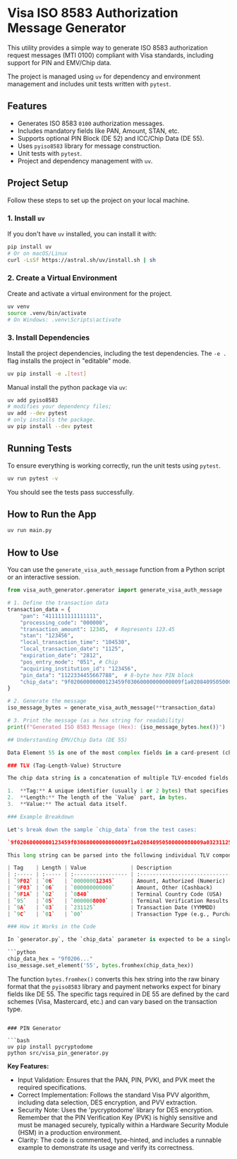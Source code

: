 # Visa ISO 8583 Authorization Message Generator

This utility provides a simple way to generate ISO 8583 authorization request messages (MTI 0100) compliant with Visa standards, including support for PIN and EMV/Chip data.

The project is managed using `uv` for dependency and environment management and includes unit tests written with `pytest`.

## Features

- Generates ISO 8583 `0100` authorization messages.
- Includes mandatory fields like PAN, Amount, STAN, etc.
- Supports optional PIN Block (DE 52) and ICC/Chip Data (DE 55).
- Uses `pyiso8583` library for message construction.
- Unit tests with `pytest`.
- Project and dependency management with `uv`.

## Project Setup

Follow these steps to set up the project on your local machine.

### 1. Install `uv`

If you don't have `uv` installed, you can install it with:
```bash
pip install uv
# Or on macOS/Linux
curl -LsSf https://astral.sh/uv/install.sh | sh
```

### 2. Create a Virtual Environment

Create and activate a virtual environment for the project.

```bash
uv venv
source .venv/bin/activate
# On Windows: .venv\Scripts\activate
```

### 3. Install Dependencies

Install the project dependencies, including the test dependencies. The `-e .` flag installs the project in "editable" mode.

```bash
uv pip install -e .[test]
```

Manual install the python package via `uv`:

```bash
uv add pyiso8583
# modifies your dependency files;
uv add --dev pytest
# only installs the package.
uv pip install --dev pytest
```

## Running Tests

To ensure everything is working correctly, run the unit tests using `pytest`.

```bash
uv run pytest -v
```

You should see the tests pass successfully.

## How to Run the App

```bash
uv run main.py
```


## How to Use

You can use the `generate_visa_auth_message` function from a Python script or an interactive session.

```python
from visa_auth_generator.generator import generate_visa_auth_message

# 1. Define the transaction data
transaction_data = {
    "pan": "4111111111111111",
    "processing_code": "000000",
    "transaction_amount": 12345,  # Represents 123.45
    "stan": "123456",
    "local_transaction_time": "104530",
    "local_transaction_date": "1125",
    "expiration_date": "2812",
    "pos_entry_mode": "051", # Chip
    "acquiring_institution_id": "123456",
    "pin_data": "1122334455667788",  # 8-byte hex PIN block
    "chip_data": "9f02060000000123459f03060000000000009f1a020840950500000080009a032311259c0100" # Sample EMV data
}

# 2. Generate the message
iso_message_bytes = generate_visa_auth_message(**transaction_data)

# 3. Print the message (as a hex string for readability)
print(f"Generated ISO 8583 Message (Hex): {iso_message_bytes.hex()}")

## Understanding EMV/Chip Data (DE 55)

Data Element 55 is one of the most complex fields in a card-present (chip) transaction. It doesn't contain a single value but rather a collection of data objects from the chip card and the terminal. This data is encoded using a **Tag-Length-Value (TLV)** format.

### TLV (Tag-Length-Value) Structure

The chip data string is a concatenation of multiple TLV-encoded fields. Each field consists of:

1.  **Tag:** A unique identifier (usually 1 or 2 bytes) that specifies the type of data (e.g., `9F02` for Transaction Amount).
2.  **Length:** The length of the `Value` part, in bytes.
3.  **Value:** The actual data itself.

### Example Breakdown

Let's break down the sample `chip_data` from the test cases:

`9f02060000000123459f03060000000000009f1a020840950500000080009a032311259c0100`

This long string can be parsed into the following individual TLV components:

| Tag    | Length | Value              | Description                     |
| :----- | :----- | :----------------- | :------------------------------ |
| `9F02` | `06`   | `000000012345`     | Amount, Authorized (Numeric)    |
| `9F03` | `06`   | `000000000000`     | Amount, Other (Cashback)        |
| `9F1A` | `02`   | `0840`             | Terminal Country Code (USA)     |
| `95`   | `05`   | `0000008000`       | Terminal Verification Results   |
| `9A`   | `03`   | `231125`           | Transaction Date (YYMMDD)       |
| `9C`   | `01`   | `00`               | Transaction Type (e.g., Purchase) |

### How it Works in the Code

In `generator.py`, the `chip_data` parameter is expected to be a single hexadecimal string containing all the necessary TLV-encoded data concatenated together.

```python
chip_data_hex = "9f0206..."
iso_message.set_element('55', bytes.fromhex(chip_data_hex))
```

The function `bytes.fromhex()` converts this hex string into the raw binary format that the `pyiso8583` library and payment networks expect for binary fields like DE 55. The specific tags required in DE 55 are defined by the card schemes (Visa, Mastercard, etc.) and can vary based on the transaction type.
```

### PIN Generator

```bash
uv pip install pycryptodome
python src/visa_pin_generator.py
```

**Key Features:**

- Input Validation: Ensures that the PAN, PIN, PVKI, and PVK meet the required specifications.
- Correct Implementation: Follows the standard Visa PVV algorithm, including data selection, DES encryption, and PVV extraction.
- Security Note: Uses the 'pycryptodome' library for DES encryption. Remember that the PIN Verification Key (PVK) is highly sensitive and must be managed securely, typically within a Hardware Security Module (HSM) in a production environment.
- Clarity: The code is commented, type-hinted, and includes a runnable example to demonstrate its usage and verify its correctness.